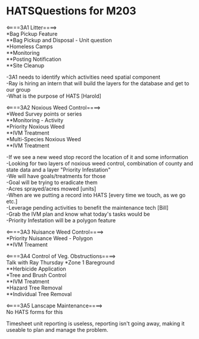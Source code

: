 # HATSQuestions for M203
<====3A1 Litter====><br>
*Bag Pickup Feature<br>
**Bag Pickup and Disposal - Unit question<br>
*Homeless Camps<br>
**Monitoring <br>
**Posting Notification <br>
**Site Cleanup <br>

-3A1 needs to identify which activities need spatial component<br>
-Ray is hiring an intern that will build the layers for the database and get to our group<br>
-What is the purpose of HATS [Harold]<br>

<====3A2 Noxious Weed Control====> <br>
*Weed Survey points or series<br>
**Monitoring - Activity<br>
*Priority Noxious Weed<br>
**IVM Treatment <br>
*Multi-Species Noxious Weed <br>
**IVM Treatment <br>

-If we see a new weed stop record the location of it and some information<br>
-Looking for two layers of noxious weed control, combination of county and state data and a layer "Priority Infestation"<br>
-We will have goals/treatments for those <br>
-Goal will be trying to eradicate them <br>
-Acres sprayed/acres mowed [units] <br>
-When are we putting a record into HATS [every time we touch, as we go etc.]<br>
-Leverage pending activities to benefit the maintenance tech [Bill] <br>
-Grab the IVM plan and know what today's tasks would be <br>
-Priority Infestation will be a polygon feature <br>

<====3A3 Nuisance Weed Control====><br>
*Priority Nuisance Weed - Polygon <br>
**IVM Treament <br>

<====3A4 Control of Veg. Obstructions====> <br>
Talk with Ray Thursday
*Zone 1 Bareground<br>
**Herbicide Application<br>
*Tree and Brush Control<br>
**IVM Treatment<br>
*Hazard Tree Removal<br>
**Individual Tree Removal<br>

<====3A5 Lanscape Maintenance====> <br>
No HATS forms for this <br>

Timesheet unit reporting is useless, reporting isn't going away, making it useable to plan and manage the problem. <br>




